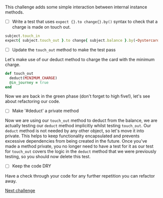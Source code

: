 This challenge adds some simple interaction between internal instance methods.
- [ ] Write a test that uses `expect {}.to change{}.by()` syntax to check that a charge is made on touch out.

```ruby
subject.touch_in
expect{ subject.touch_out }.to change{ subject.balance }.by(-Oystercard::MINIMUM_CHARGE)
```
- [ ] Update the `touch_out` method to make the test pass

Let's make use of our deduct method to charge the card with the minimum charge.

```ruby
def touch_out
  deduct(MINIMUM_CHARGE)
  @in_journey = true
end
```

Now we are back in the green phase (don't forget to high five!), let's see about refactoring our code.

- [ ] Make '#deduct' a private method

Now we are using our `touch_out` method to deduct from the balance, we are actually testing our `deduct` method implicitly whilst testing `touch_out`. Our `deduct` method is not needed by any other object, so let's move it into private. This helps to keep functionality encapsulated and prevents excessive dependencies from being created in the future. Once you've made a method private, you no longer need to have a test for it as our test for `touch_out` covers the logic in the `deduct` method that we were previously testing, so you should now delete this test.

- [ ] Keep the code DRY

Have a check through your code for any further repetition you can refactor away.

[Next challenge](../11_saving_entry_station.md)

